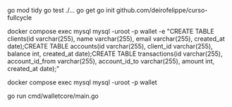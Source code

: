 go mod tidy
go test ./...
go get
go init github.com/deirofelippe/curso-fullcycle

docker compose exec mysql mysql -uroot -p wallet -e "CREATE TABLE clients(id varchar(255), name varchar(255), email varchar(255), created_at date);CREATE TABLE accounts(id varchar(255), client_id varchar(255), balance int, created_at date);CREATE TABLE transactions(id varchar(255), account_id_from varchar(255), account_id_to varchar(255), amount int, created_at date);"

docker compose exec mysql mysql -uroot -p wallet

go run cmd/walletcore/main.go
